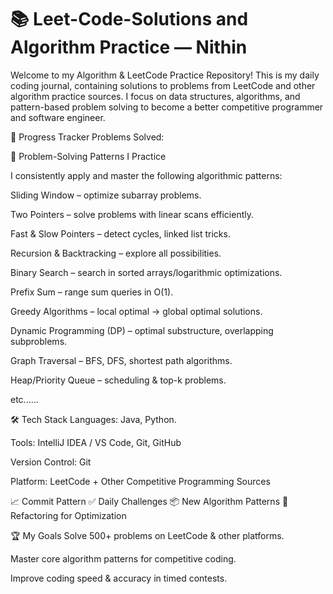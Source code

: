 # 📚 Leet-Code-Solutions and Algorithm Practice — Nithin

Welcome to my Algorithm & LeetCode Practice Repository!
This is my daily coding journal, containing solutions to problems from LeetCode and other algorithm practice sources.
I focus on data structures, algorithms, and pattern-based problem solving to become a better competitive programmer and software engineer.

📅 Progress Tracker
Problems Solved:


🚀 Problem-Solving Patterns I Practice

I consistently apply and master the following algorithmic patterns:

Sliding Window – optimize subarray problems.

Two Pointers – solve problems with linear scans efficiently.

Fast & Slow Pointers – detect cycles, linked list tricks.

Recursion & Backtracking – explore all possibilities.

Binary Search – search in sorted arrays/logarithmic optimizations.

Prefix Sum – range sum queries in O(1).

Greedy Algorithms – local optimal → global optimal solutions.

Dynamic Programming (DP) – optimal substructure, overlapping subproblems.

Graph Traversal – BFS, DFS, shortest path algorithms.

Heap/Priority Queue – scheduling & top-k problems.

etc......


🛠 Tech Stack
Languages: Java, Python.

Tools: IntelliJ IDEA / VS Code, Git, GitHub

Version Control: Git

Platform: LeetCode + Other Competitive Programming Sources


📈 Commit Pattern
✅ Daily Challenges
📦 New Algorithm Patterns
🔄 Refactoring for Optimization


🏆 My Goals
Solve 500+ problems on LeetCode & other platforms.

Master core algorithm patterns for competitive coding.

Improve coding speed & accuracy in timed contests.




